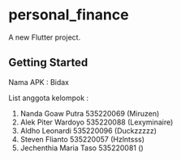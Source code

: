 # personal_finance

A new Flutter project.

## Getting Started
Nama APK : Bidax 

List anggota kelompok : 
1. Nanda Goaw Putra 535220069 (Miruzen)
2. Alek Piter Wardoyo 535220088 (Lexyminaire)
3. Aldho Leonardi 535220096 (Duckzzzzz)
4.  Steven Flianto 535220057 (Hzlntsss)
5.  Jechenthia Maria Taso 535220081 ()
